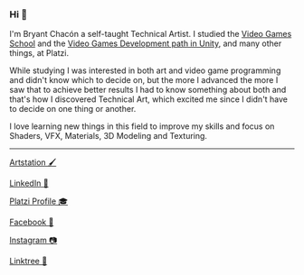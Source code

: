 ### Hi 👋

I'm Bryant Chacón a self-taught Technical Artist. I studied the [Video Games School](https://platzi.com/p/bryantchacon/ruta/42-videojuegos/diploma/detalle/) and the [Video Games Development path in Unity](https://platzi.com/p/bryantchacon/ruta/16-desarrollo-unity/diploma/detalle/), and many other things, at Platzi.

While studying I was interested in both art and video game programming and didn't know which to decide on, but the more I advanced the more I saw that to achieve better results I had to know something about both and that's how I discovered Technical Art, which excited me since I didn't have to decide on one thing or another.

I love learning new things in this field to improve my skills and focus on Shaders, VFX, Materials, 3D Modeling and Texturing.
***
[Artstation 🖌](https://www.artstation.com/bryantchacon)

[LinkedIn 📄](https://www.linkedin.com/in/bryantchacon/)

[Platzi Profile 🎓](https://platzi.com/p/bryantchacon/)

[Facebook 📘](https://www.facebook.com/bryantchacon)

[Instagram 📷](https://www.instagram.com/bryantchacon_/)

[Linktree 🌲](https://linktr.ee/bryantchacon)

